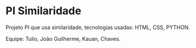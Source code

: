 # PI Similaridade
 Projeto PI que usa similaridade, tecnologias usadas: HTML, CSS, PYTHON.
 
 Equipe: Tulio, João Guilherme, Kauan, Chaves.